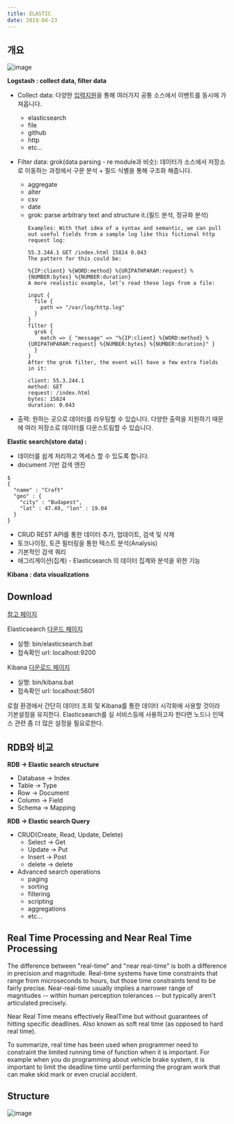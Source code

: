 ```yaml
---
title: ELASTIC
date: 2019-04-23
---
```


## 개요

![image](https://user-images.githubusercontent.com/48308562/56714468-de4b0500-676f-11e9-83f0-0cfef71ca1e3.png)

**Logstash : collect data, filter data**

- Collect data: 다양한 [입력지원](https://www.elastic.co/guide/en/logstash/current/input-plugins.html)을 통해 여러가지 공통 소스에서 이벤트를 동시에 가져옵니다.
  - elasticsearch
  - file
  - github
  - http
  - etc...

- Filter data: grok(data parsing - re module과 비슷): 데이터가 소스에서 저장소로 이동하는 과정에서 구문 분석 + 필드 식별을 통해 구조화 해줍니다.
  - aggregate
  - alter
  - csv
  - date
  - grok: parse arbitrary text and structure it.(필드 분석, 정규화 분석)
    ```
    Examples: With that idea of a syntax and semantic, we can pull out useful fields from a sample log like this fictional http request log:

    55.3.244.1 GET /index.html 15824 0.043
    The pattern for this could be:

    %{IP:client} %{WORD:method} %{URIPATHPARAM:request} %{NUMBER:bytes} %{NUMBER:duration}
    A more realistic example, let’s read these logs from a file:

    input {
      file {
        path => "/var/log/http.log"
      }
    }
    filter {
      grok {
        match => { "message" => "%{IP:client} %{WORD:method} %{URIPATHPARAM:request} %{NUMBER:bytes} %{NUMBER:duration}" }
      }
    }
    After the grok filter, the event will have a few extra fields in it:

    client: 55.3.244.1
    method: GET
    request: /index.html
    bytes: 15824
    duration: 0.043
    ```

- 출력: 원하는 곳으로 데이터를 라우팅할 수 있습니다. 다양한 출력을 지원하기 때문에 여러 저장소로 데이터를 다운스트림할 수 있습니다.


**Elastic search(store data) :**

- 데이터를 쉽게 처리하고 엑세스 할 수 있도록 합니다.
- document 기반 검색 엔진
```
$
{
  "name" : "Craft"
  "geo" : {
    "city" : "Budapest",
    "lat" : 47.49, "lon" : 19.04
  }
}
```

  - CRUD REST API를 통한 데이터 추가, 업데이트, 검색 및 삭제
  - 토크나이징, 토큰 필터링을 통한 텍스트 분석(Analysis)
  - 기본적인 검색 쿼리
  - 애그리게이션(집계) - Elasticsearch 의 데이터 집계와 분석을 위한 기능

**Kibana : data visualizations**


## Download

[참고 페이지](https://m.blog.naver.com/PostView.nhn?blogId=ambition0917&logNo=221120007065&proxyReferer=https%3A%2F%2Fwww.google.com%2F)

Elasticsearch [다운드 페이지](https://www.elastic.co/downloads/elasticsearch)
  - 실행: bin/elasticsearch.bat
  - 접속확인 url: localhost:9200

Kibana [다운로드 페이지](https://www.elastic.co/downloads/kibana)
  - 실행: bin/kibana.bat
  - 접속확인 url: localhost:5601

로컬 환경에서 간단히 데이터 조회 및 Kibana를 통한 데이터 시각화에 사용할 것이라 기본설정을 유지한다.
Elasticsearch를 실 서비스등에 사용하고자 한다면 노드나 인덱스 관련 좀 더 많은 설정을 필요로한다.


## RDB와 비교

**RDB -> Elastic search structure**
  - Database -> Index
  - Table -> Type
  - Row -> Document
  - Column -> Field
  - Schema -> Mapping

**RDB -> Elastic search Query**
- CRUD(Create, Read, Update, Delete)
  - Select -> Get
  - Update -> Put
  - Insert -> Post
  - delete -> delete
- Advanced search operations
  - paging
  - sorting
  - filtering
  - scripting
  - aggregations
  - etc...

## Real Time Processing and Near Real Time Processing

The difference between "real-time" and "near real-time" is both a difference in precision and magnitude. Real-time systems have time constraints that range from microseconds to hours, but those time constraints tend to be fairly precise. Near-real-time usually implies a narrower range of magnitudes -- within human perception tolerances -- but typically aren't articulated precisely.

Near Real Time means effectively RealTime but without guarantees of hitting specific deadlines. Also known as soft real time (as opposed to hard real time).

To summarize, real time has been used when programmer need to constraint the limited running time of function when it is important. For example when you do programming about vehicle brake system, it is important to limit the deadline time until performing the program work that can make skid mark or even crucial accident.

## Structure

![image](https://user-images.githubusercontent.com/48308562/56713803-c2466400-676d-11e9-99f1-bc31ecb6044f.png)

##
